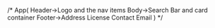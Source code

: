 /*
App(
 Header->Logo and the nav items
 Body->Search Bar and card container
 Footer->Address
         License
         Contact
         Email
)
*/